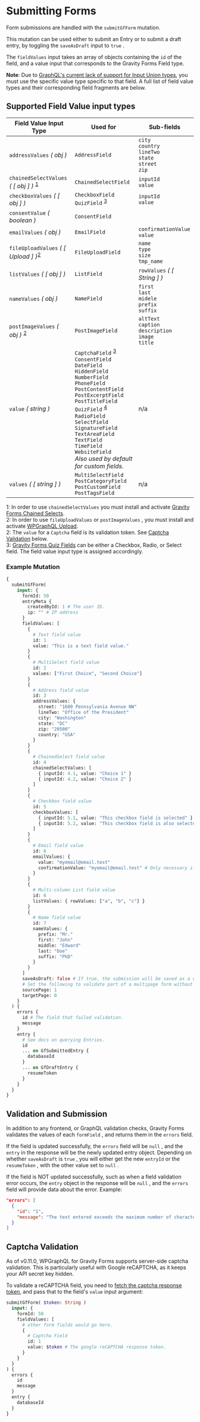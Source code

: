 # Submitting Forms

Form submissions are handled with the `submitGfForm` mutation.

This mutation can be used either to submit an Entry or to submit a draft entry, by toggling the `saveAsDraft` input to `true` .

The `fieldValues` input takes an array of objects containing the `id` of the field, and a value input that corresponds to the Gravity Forms Field type.

**Note**: Due to [GraphQL's current lack of support for Input Union types](https://github.com/harness-software/wp-graphql-gravity-forms/issues/4#issuecomment-563305561), you must use the specific value type specific to that field. A full list of field value types and their corresponding field fragments are below.

## Supported Field Value input types

| Field Value Input Type                                                  | Used for                                                                                                                                                                                                                                                 | Sub-fields                                                       |
| ----------------------------------------------------------------------- | -------------------------------------------------------------------------------------------------------------------------------------------------------------------------------------------------------------------------------------------------------- | ---------------------------------------------------------------- |
| `addressValues` _( obj )_                                               | `AddressField` | `city` <br> `country` <br> `lineTwo` <br> `state` <br> `street` <br> `zip` |
| `chainedSelectValues` _( [ obj ] )_ <sup>[1](#chainedSelectsNote)</sup> | `ChainedSelectField` | `inputId` <br> `value` |
| `checkboxValues` _( [ obj ] )_                                          | `CheckboxField` <br> `QuizField` <sup>[3](#quizNote)</sup>                                                                                                                                                                                                                                          | `inputId` <br> `value` |
| `consentValue` _( boolean )_                                                 | `ConsentField` | |
| `emailValues` _( obj )_                                                 | `EmailField` | `confirmationValue` <br/> `value` |
| `fileUploadValues` _( [ Upload ] )_<sup>[2](#uploadNote)</sup>          | `FileUploadField` | `name` <br> `type` <br> `size` <br> `tmp_name` <br>                                                              |
| `listValues` _( [ obj ] )_                                              | `ListField` | `rowValues` _( [ String ] )_                                     |
| `nameValues` _( obj )_                                                  | `NameField` | `first` <br> `last` <br> `midele` <br> `prefix` <br> `suffix` |
| `postImageValues` _( obj )_ <sup>[2](#uploadNote)</sup>                 | `PostImageField` | `altText` <br> `caption` <br> `description` <br> `image` <br> `title` |
| `value` _( string )_                                                    | `CaptchaField` <sup>[3](#captchaNote)</sup><br> `ConsentField` <br> `DateField` <br> `HiddenField` <br> `NumberField` <br> `PhoneField` <br> `PostContentField` <br> `PostExcerptField` <br> `PostTitleField` <br> `QuizField` <sup>[4](#quizNote)</sup><br> `RadioField` <br> `SelectField` <br> `SignatureField` <br> `TextAreaField` <br> `TextField` <br> `TimeField` <br> `WebsiteField` <br> _Also used by default for custom fields._| n/a                                                              |
| `values` _( [ string ] )_                                               | `MultiSelectField` <br> `PostCategoryField` <br> `PostCustomField` <br> `PostTagsField` | n/a                                                              |

<a name="chainedSelectNote">1</a>: In order to use `chainedSelectValues` you must install and activate [Gravity Forms Chained Selects](https://www.gravityforms.com/add-ons/chained-selects/).<br>
<a name="uploadNote">2</a>: In order to use `fileUploadValues` or `postImageValues` , you must install and activate [WPGraphQL Upload](https://github.com/dre1080/wp-graphql-upload).<br>
<a name="captchaNote">2</a>: The `value` for a `Captcha` field is its validation token. See [Captcha Validation](#captcha-validation) below.<br>
<a name="quizNote">3</a>: [Gravity Forms Quiz Fields](https://docs.gravityforms.com/quiz-field/) can be either a Checkbox, Radio, or Select field. The field value input type is assigned accordingly.

### Example Mutation

```graphql
{
  submitGfForm(
    input: {
      formId: 50
      entryMeta {
        createdById: 1 # The user ID.
        ip: "" # IP address
      }
      fieldValues: [
        {
          # Text field value
          id: 1
          value: "This is a text field value."
        }
        {
          # MultiSelect field value
          id: 2
          values: ["First Choice", "Second Choice"]
        }
        {
          # Address field value
          id: 3
          addressValues: {
            street: "1600 Pennsylvania Avenue NW"
            lineTwo: "Office of the President"
            city: "Washington"
            state: "DC"
            zip: "20500"
            country: "USA"
          }
        }
        {
          # ChainedSelect field value
          id: 4
          chainedSelectValues: [
            { inputId: 4.1, value: "Choice 1" }
            { inputId: 4.2, value: "Choice 2" }
          ]
        }
        {
          # Checkbox field value
          id: 5
          checkboxValues: [
            { inputId: 5.1, value: "This checkbox field is selected" }
            { inputId: 5.2, value: "This checkbox field is also selected" }
          ]
        }
        {
          # Email field value
          id: 6
          emailValues: {
            value: "myemail@email.test"
            confirmationValue: "myemail@email.test" # Only necessary if Email confirmation is enabled.
          }
        }
        {
          # Multi-column List field value
          id: 6
          listValues: { rowValues: ["a", "b", "c"] }
        }
        {
          # Name field value
          id: 7
          nameValues: {
            prefix: "Mr."
            first: "John"
            middle: "Edward"
            last: "Doe"
            suffix: "PhD"
          }
        }
      ]
      saveAsDraft: false # If true, the submission will be saved as a draft entry.
      # Set the following to validate part of a multipage form without saving the submission.
      sourcePage: 1
      targetPage: 0
    }
  ) {
    errors {
      id # The field that failed validation.
      message
    }
    entry {
      # See docs on querying Entries.
      id
      ... on GfSubmittedEntry {
        databaseId
      }
      ... on GfDraftEntry {
        resumeToken
      }
    }
  }
}
```

## Validation and Submission

In addition to any frontend, or GraphQL validation checks, Gravity Forms validates the values of each `formField` , and returns them in the `errors` field.

If the field is updated successfully, the `errors` field will be `null` , and the `entry` in the response will be the newly updated entry object. Depending on whether `saveAsDraft` is `true` , you will either get the new `entryId` or the `resumeToken` , with the other value set to `null` .

If the field is NOT updated successfully, such as when a field validation error occurs, the `entry` object in the response will be `null` , and the `errors` field will provide data about the error. Example:

```json
"errors": [
  {
    "id": "1",
    "message": "The text entered exceeds the maximum number of characters."
  }
]
```

## Captcha Validation

As of v0.11.0, WPGraphQL for Gravity Forms supports server-side captcha validation. This is particularly useful with Google reCAPTCHA, as it keeps your API secret key hidden.

To validate a reCAPTCHA field, you need to [fetch the captcha response token](https://developers.google.com/recaptcha/docs/verify), and pass that to the field's `value` input argument:

```graphql
submitGfForm( $token: String )
  input: {
    formId: 50
    fieldValues: [
      # other form fields would go here.
      {
        # Captcha Field
        id: 1
        value: $token # The google reCAPTCHA response token.
      }
    }
  }
) {
  errors {
    id
    message
  }
  entry {
    databaseId
  }
}
```
